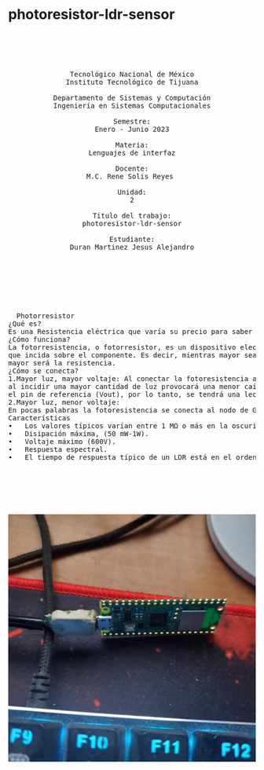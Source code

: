 # photoresistor-ldr-sensor

<pre>

	<p align=center>

Tecnológico Nacional de México
Instituto Tecnológico de Tijuana

Departamento de Sistemas y Computación
Ingeniería en Sistemas Computacionales

Semestre:
Enero - Junio 2023

Materia:
Lenguajes de interfaz

Docente:
M.C. Rene Solis Reyes 

Unidad:
2

Título del trabajo:
photoresistor-ldr-sensor

Estudiante:
Duran Martinez Jesus Alejandro

	</p>
  
  <p align=justify>
  Photorresistor 
¿Qué es?
Es una Resistencia eléctrica que varía su precio para saber que tanta luz entregara.
¿Cómo funciona?
La fotorresistencia, o fotorresistor, es un dispositivo electrónico cuya resistencia se modifica dependiendo de la cantidad de luz
que incida sobre el componente. Es decir, mientras mayor sea la luz, menor será la resistencia del dispositivo, y a menor luz,
mayor será la resistencia.
¿Cómo se conecta?
1.Mayor luz, mayor voltaje: Al conectar la fotoresistencia al nodo positivo de nuestra fuente de voltaje tendremos que, 
al incidir una mayor cantidad de luz provocará una menor caída de voltaje o diferencial de potencial entre la fuente y 
el pin de referencia (Vout), por lo tanto, se tendrá una lectura mayor.
2.Mayor luz, menor voltaje: 
En pocas palabras la fotoresistencia se conecta al nodo de GND y provocará un comportamiento opuesto al punto 1.
Características
•	Los valores típicos varían entre 1 MΩ o más en la oscuridad y 100Ω con luz brillante.
•	Disipación máxima, (50 mW-1W).
•	Voltaje máximo (600V).
•	Respuesta espectral.
•	El tiempo de respuesta típico de un LDR está en el orden de una décima de segundo.


  </p>
  </pre>
  
  
  ![apagada](https://github.com/tectijuana/git-fundamentos-AlexdM27/blob/main/apagada.jpg)

  
